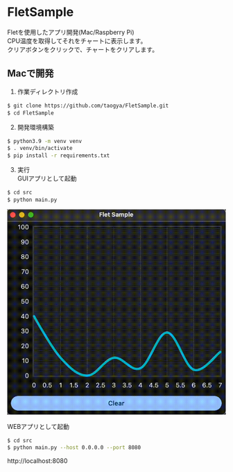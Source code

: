 # FletSample
Fletを使用したアプリ開発(Mac/Raspberry Pi)<br>
CPU温度を取得してそれをチャートに表示します。<br>
クリアボタンをクリックで、チャートをクリアします。<br>

## Macで開発
1. 作業ディレクトリ作成<br>
```sh
$ git clone https://github.com/taogya/FletSample.git
$ cd FletSample
```
2. 開発環境構築<br>
```sh
$ python3.9 -m venv venv
$ . venv/bin/activate
$ pip install -r requirements.txt
```
3. 実行<br>
GUIアプリとして起動<br>
```sh
$ cd src
$ python main.py
```
![demo](demo.gif)<br>

WEBアプリとして起動<br>
```sh
$ cd src
$ python main.py --host 0.0.0.0 --port 8080
```
http://localhost:8080<br>
